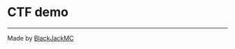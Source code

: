 <h1>CTF demo </h1>
<hr></hr>
<p>Made by <a href="https://github.com/BlackJackMC">BlackJackMC</a></p>